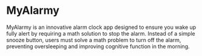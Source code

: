 # MyAlarmy
 
MyAlarmy is an innovative alarm clock app designed to ensure you wake up fully alert by requiring a math solution to stop the alarm. Instead of a simple snooze button, users must solve a math problem to turn off the alarm, preventing oversleeping and improving cognitive function in the morning.
